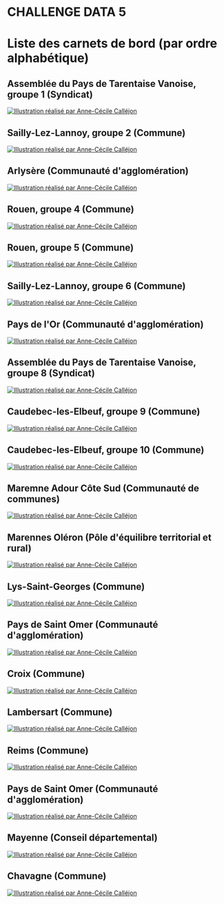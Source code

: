# CHALLENGE DATA 5
# Liste des carnets de bord \(par ordre alphabétique\)

## Assemblée du Pays de Tarentaise Vanoise, groupe 1 \(Syndicat\)

[![Illustration réalisé par Anne-Cécile Calléjon](https://github.com/datactivist/challengedata5/raw/main/Carnets_de_bord/Images/Illustrations/1.jpg)](https://datactivist.coop/challengedata5/Carnets_de_bord/Carnets_de_bord/Tarentaise_gp1)


## Sailly-Lez-Lannoy, groupe 2 \(Commune\)

[![Illustration réalisé par Anne-Cécile Calléjon](https://github.com/datactivist/challengedata5/raw/main/Carnets_de_bord/Images/Illustrations/2.jpg)](https://datactivist.coop/challengedata5/Carnets_de_bord/Sailly_gp2)


## Arlysère \(Communauté d'agglomération\)

[![Illustration réalisé par Anne-Cécile Calléjon](https://github.com/datactivist/challengedata5/raw/main/Carnets_de_bord/Images/Illustrations/3.jpg)](https://datactivist.coop/challengedata5/Carnets_de_bord/Arlysere)


## Rouen, groupe 4 \(Commune\)

[![Illustration réalisé par Anne-Cécile Calléjon](https://github.com/datactivist/challengedata5/raw/main/Carnets_de_bord/Images/Illustrations/4.jpg)](https://datactivist.coop/challengedata5/Carnets_de_bord/Rouen_grp4)


## Rouen, groupe 5 \(Commune\)

[![Illustration réalisé par Anne-Cécile Calléjon](https://github.com/datactivist/challengedata5/raw/main/Carnets_de_bord/Images/Illustrations/5.jpg)](https://datactivist.coop/challengedata5/Carnets_de_bord/Rouen_grp5)

## Sailly-Lez-Lannoy, groupe 6 \(Commune\)

[![Illustration réalisé par Anne-Cécile Calléjon](https://github.com/datactivist/challengedata5/raw/main/Carnets_de_bord/Images/Illustrations/6.jpg)](https://datactivist.coop/challengedata5/Carnets_de_bord/Sailly_gp6)


## Pays de l'Or \(Communauté d'agglomération\)

[![Illustration réalisé par Anne-Cécile Calléjon](https://github.com/datactivist/challengedata5/raw/main/Carnets_de_bord/Images/Illustrations/7.jpg)](https://datactivist.coop/challengedata5/Carnets_de_bord/Or)


## Assemblée du Pays de Tarentaise Vanoise, groupe 8 \(Syndicat\)

[![Illustration réalisé par Anne-Cécile Calléjon](https://github.com/datactivist/challengedata5/raw/main/Carnets_de_bord/Images/Illustrations/8.jpg)](https://datactivist.coop/challengedata5/Carnets_de_bord/Tarentaise_gp8)


## Caudebec-les-Elbeuf, groupe 9 \(Commune\)

[![Illustration réalisé par Anne-Cécile Calléjon](https://github.com/datactivist/challengedata5/raw/main/Carnets_de_bord/Images/Illustrations/9.jpg)](https://datactivist.coop/challengedata5/Carnets_de_bord/CLE_gp9)


## Caudebec-les-Elbeuf, groupe 10 \(Commune\)

[![Illustration réalisé par Anne-Cécile Calléjon](https://github.com/datactivist/challengedata5/raw/main/Carnets_de_bord/Images/Illustrations/10.jpg)](https://datactivist.coop/challengedata5/Carnets_de_bord/CLE_gp10)


## Maremne Adour Côte Sud \(Communauté de communes\)

[![Illustration réalisé par Anne-Cécile Calléjon](https://github.com/datactivist/challengedata5/raw/main/Carnets_de_bord/Images/Illustrations/11.jpg)](https://datactivist.coop/challengedata5/Carnets_de_bord/Maremne)


## Marennes Oléron \(Pôle d'équilibre territorial et rural\)

[![Illustration réalisé par Anne-Cécile Calléjon](https://github.com/datactivist/challengedata5/raw/main/Carnets_de_bord/Images/Illustrations/12.jpg)](https://datactivist.coop/challengedata5/Carnets_de_bord/Marennes_Oleron)


## Lys-Saint-Georges \(Commune\)

[![Illustration réalisé par Anne-Cécile Calléjon](https://github.com/datactivist/challengedata5/raw/main/Carnets_de_bord/Images/Illustrations/13.jpg)](https://datactivist.coop/challengedata5/Carnets_de_bord/Lys-Saint-Georges)


## Pays de Saint Omer \(Communauté d'agglomération\)

[![Illustration réalisé par Anne-Cécile Calléjon](https://github.com/datactivist/challengedata5/raw/main/Carnets_de_bord/Images/Illustrations/14.jpg)](https://datactivist.coop/challengedata5/Carnets_de_bord/CAPSO_gp14)


## Croix \(Commune\)

[![Illustration réalisé par Anne-Cécile Calléjon](https://github.com/datactivist/challengedata5/raw/main/Carnets_de_bord/Images/Illustrations/15.jpg)](https://datactivist.coop/challengedata5/Carnets_de_bord/Croix)


## Lambersart \(Commune\)

[![Illustration réalisé par Anne-Cécile Calléjon](https://github.com/datactivist/challengedata5/raw/main/Carnets_de_bord/Images/Illustrations/16.jpg)](https://datactivist.coop/challengedata5/Carnets_de_bord/Lambersart)


## Reims \(Commune\)

[![Illustration réalisé par Anne-Cécile Calléjon](https://github.com/datactivist/challengedata5/raw/main/Carnets_de_bord/Images/Illustrations/17.jpg)](https://datactivist.coop/challengedata5/Carnets_de_bord/Reims)


## Pays de Saint Omer \(Communauté d'agglomération\)

[![Illustration réalisé par Anne-Cécile Calléjon](https://github.com/datactivist/challengedata5/raw/main/Carnets_de_bord/Images/Illustrations/18.jpg)](https://datactivist.coop/challengedata5/Carnets_de_bord/CAPSO_gp18)


## Mayenne \(Conseil départemental\)

[![Illustration réalisé par Anne-Cécile Calléjon](https://github.com/datactivist/challengedata5/raw/main/Carnets_de_bord/Images/Illustrations/19.jpg)](https://datactivist.coop/challengedata5/Carnets_de_bord/Mayenne)


## Chavagne \(Commune\)

[![Illustration réalisé par Anne-Cécile Calléjon](https://github.com/datactivist/challengedata5/raw/main/Carnets_de_bord/Images/Illustrations/20.jpg)](https://datactivist.coop/challengedata5/Carnets_de_bord/Chavagne)
